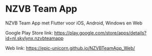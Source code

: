 # NZVB Team App

NZVB Team App met Flutter voor iOS, Android, Windows en Web

Google Play Store link:
https://play.google.com/store/apps/details?id=nl.skylynx.nzvbteamapp

Web link:
https://epic-unicorn.github.io/NZVBTeamApp_Web/

